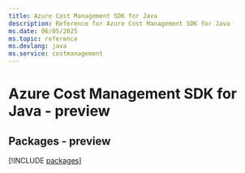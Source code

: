 ```yaml
---
title: Azure Cost Management SDK for Java
description: Reference for Azure Cost Management SDK for Java
ms.date: 06/05/2025
ms.topic: reference
ms.devlang: java
ms.service: costmanagement
---
```

# Azure Cost Management SDK for Java - preview
## Packages - preview
[!INCLUDE [packages](cost-management-index.md)]
